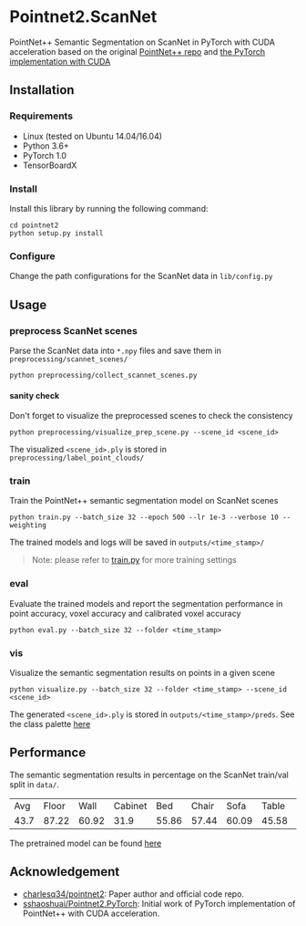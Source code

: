 # Pointnet2.ScanNet
PointNet++ Semantic Segmentation on ScanNet in PyTorch with CUDA acceleration based on the original [PointNet++ repo](https://github.com/charlesq34/pointnet2) and [the PyTorch implementation with CUDA](https://github.com/sshaoshuai/Pointnet2.PyTorch)

## Installation
### Requirements
* Linux (tested on Ubuntu 14.04/16.04)
* Python 3.6+
* PyTorch 1.0
* TensorBoardX

### Install 
Install this library by running the following command:

```shell
cd pointnet2
python setup.py install
```

### Configure
Change the path configurations for the ScanNet data in `lib/config.py`

## Usage
### preprocess ScanNet scenes
Parse the ScanNet data into `*.npy` files and save them in `preprocessing/scannet_scenes/`
```shell
python preprocessing/collect_scannet_scenes.py
```
#### sanity check
Don't forget to visualize the preprocessed scenes to check the consistency
```shell
python preprocessing/visualize_prep_scene.py --scene_id <scene_id>
```
The visualized `<scene_id>.ply` is stored in `preprocessing/label_point_clouds/`

### train
Train the PointNet++ semantic segmentation model on ScanNet scenes
```shell
python train.py --batch_size 32 --epoch 500 --lr 1e-3 --verbose 10 --weighting
```
The trained models and logs will be saved in `outputs/<time_stamp>/`
> Note: please refer to [train.py](https://github.com/daveredrum/Pointnet2.ScanNet/blob/master/train.py) for more training settings

### eval
Evaluate the trained models and report the segmentation performance in point accuracy, voxel accuracy and calibrated voxel accuracy
```shell
python eval.py --batch_size 32 --folder <time_stamp>
```

### vis
Visualize the semantic segmentation results on points in a given scene
```shell
python visualize.py --batch_size 32 --folder <time_stamp> --scene_id <scene_id>
```
The generated `<scene_id>.ply` is stored in `outputs/<time_stamp>/preds`. See the class palette [here](http://kaldir.vc.in.tum.de/scannet_benchmark/img/legend.jpg)

## Performance
The semantic segmentation results in percentage on the ScanNet train/val split in `data/`.
<table>
  <tr>
    <td>Avg</td><td>Floor</td><td>Wall</td><td>Cabinet</td><td>Bed</td><td>Chair</td><td>Sofa</td><td>Table</td><td>Door</td><td>Window</td><td>Bookshelf</td><td>Picture</td><td>Counter</td><td>Desk</td><td>Curtain</td><td>Refrigerator</td><td>Bathtub</td><td>Shower</td><td>Toilet</td><td>Sink</td><td>Others</td>
  </tr>
  <tr>
    <td>43.7</td><td>87.22</td><td>60.92</td><td>31.9</td><td>55.86</td><td>57.44</td><td>60.09</td><td>45.58</td><td>30.26</td><td>38.02</td><td>16.37</td><td>22.88</td><td>35.83</td><td>36.95</td><td>22.39</td><td>32.05</td><td>43.54</td><td>50.01</td><td>55.18</td><td>49.99</td><td>40.56</td>
  </tr>
</table>

The pretrained model can be found [here](https://www.dropbox.com/s/hopka24rhr2v9fv/model.pth?dl=0)

## Acknowledgement
* [charlesq34/pointnet2](https://github.com/charlesq34/pointnet2): Paper author and official code repo.
* [sshaoshuai/Pointnet2.PyTorch](https://github.com/sshaoshuai/Pointnet2.PyTorch): Initial work of PyTorch implementation of PointNet++ with CUDA acceleration.
